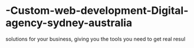 # -Custom-web-development-Digital-agency-sydney-australia
solutions for your business, giving you the tools you need to get real resul
